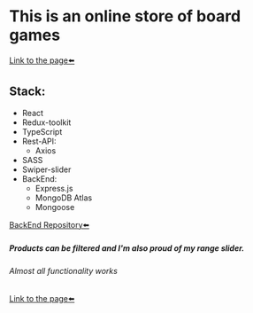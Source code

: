 # This is an online store of board games
[Link to the page⬅️][link]
## Stack:
* React
* Redux-toolkit
* TypeScript
* Rest-API:
	* Axios
* SASS
* Swiper-slider
* BackEnd:
	* Express.js
	* MongoDB Atlas
	* Mongoose

[BackEnd Repository⬅️][link2]


##### Products can be filtered and I'm also proud of my range slider.
###### Almost all functionality works
[Link to the page⬅️][link]

[link]: https://steterik.github.io/board-games/
[link2]: https://github.com/StetErik/board-games-backend